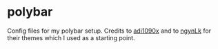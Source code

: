 # polybar
Config files for my polybar setup. Credits to [adi1090x](https://github.com/adi1090x)
and to [ngynLk](https://github.com/ngynLk) for their themes which I used as a
starting point.
